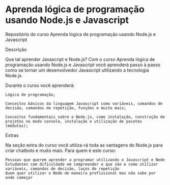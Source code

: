# Aprenda lógica de programação usando Node.js e Javascript
Repositório do curso Aprenda lógica de programação usando Node.js e Javascript 

Descrição

Que tal aprender Javascript e Node.js? Com o curso Aprenda lógica de programação usando Node.js e Javascript você aprenderá passo à passo como se tornar um desenvolvedor Javascript utilizando a tecnologia Node.js.

Durante o curso você aprenderá:

    Lógica de programação;

    Conceitos básicos da linguagem Javascript como variáveis, comandos de decisão, comandos de repetição, funções e muito mais;

    Conceitos fundamentais sobre o Node.js, como instalação, construção de projetos no modo console, instalação e utilização de pacotes (módulos);

Extras

Na seção extra do curso você utiliza-rá toda as vantagens do Node.js para criar chatbots e muito mais.
Para quem é este curso:

    Pessoas que querem aprender a programar utilizando o Javascript e Node
    Estudantes com dificuldade em compreender o que são e como utilizar variáveis, comandos de decisão, laços de repetição
    Quem quer utilizar o Node de maneira profissional mas não sabe por onde começar

